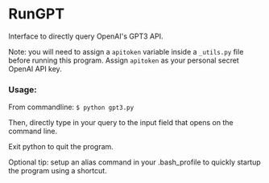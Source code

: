 # RunGPT
Interface to directly query OpenAI's GPT3 API.

Note: you will need to assign a `apitoken` variable inside a `_utils.py` file before running this program. Assign `apitoken` as your personal secret OpenAI API key.

### Usage:

From commandline:
`$ python gpt3.py`

Then, directly type in your query to the input field that opens on the command line.

Exit python to quit the program.

Optional tip: setup an alias command in your .bash_profile to quickly startup the program using a shortcut.  
